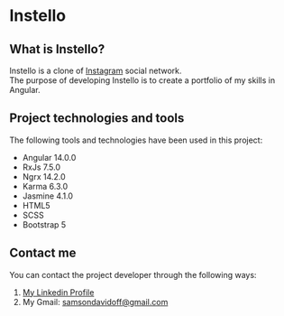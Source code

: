 # Instello

## What is Instello?

Instello is a clone of [Instagram](https://www.instagram.com/) social network. <br>
The purpose of developing Instello is to create a portfolio of my skills in Angular.

## Project technologies and tools

The following tools and technologies have been used in this project:

* Angular 14.0.0
* RxJs 7.5.0
* Ngrx 14.2.0
* Karma 6.3.0
* Jasmine 4.1.0
* HTML5
* SCSS
* Bootstrap 5

## Contact me

You can contact the project developer through the following ways:

1. [My Linkedin Profile](https://www.linkedin.com/in/samson-davidoff)
2. My Gmail: samsondavidoff@gmail.com
